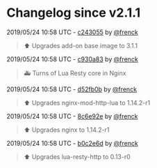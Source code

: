 # Changelog since v2.1.1

2019/05/24 10:58 UTC - [c243055](https://github.com/hassio-addons/addon-happy-bubbles/commit/c24305560cf602006cefbbd37394ea658a4d517e) by [@frenck](https://github.com/frenck)
> :arrow_up: Upgrades add-on base image to 3.1.1 

2019/05/24 10:58 UTC - [c930a83](https://github.com/hassio-addons/addon-happy-bubbles/commit/c930a8300bb0ca568d814258f4ba6ac40662660a) by [@frenck](https://github.com/frenck)
> :ambulance: Turns of Lua Resty core in Nginx 

2019/05/24 10:58 UTC - [d52fb0b](https://github.com/hassio-addons/addon-happy-bubbles/commit/d52fb0b7e564de1bd31258000ea2048163ad6c07) by [@frenck](https://github.com/frenck)
> :arrow_up: Upgrades nginx-mod-http-lua to 1.14.2-r1 

2019/05/24 10:58 UTC - [8c6e92e](https://github.com/hassio-addons/addon-happy-bubbles/commit/8c6e92eb4309e026af82a577ad1037f45f6fb4c4) by [@frenck](https://github.com/frenck)
> :arrow_up: Upgrades nginx to 1.14.2-r1 

2019/05/24 10:58 UTC - [b0c2e6d](https://github.com/hassio-addons/addon-happy-bubbles/commit/b0c2e6d90e027c3090f349beee019ea5f1576147) by [@frenck](https://github.com/frenck)
> :arrow_up: Upgrades lua-resty-http to 0.13-r0 

